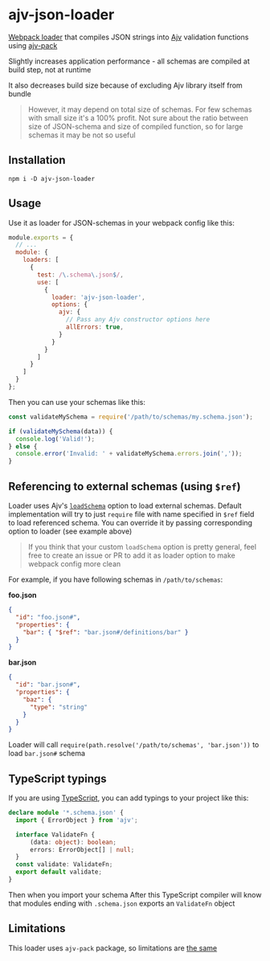 # ajv-json-loader
[Webpack loader](https://webpack.js.org/concepts/loaders)
that compiles JSON strings into
[Ajv](https://github.com/epoberezkin/ajv) validation functions
using [ajv-pack](https://github.com/epoberezkin/ajv-pack)

Slightly increases application performance - all schemas are compiled
at build step, not at runtime

It also decreases build size because of excluding Ajv library itself from bundle
>However, it may depend on total size of schemas.
>For few schemas with small size it's a 100% profit.
>Not sure about the ratio between size of JSON-schema and size of compiled function,
>so for large schemas it may be not so useful

## Installation

```npm
npm i -D ajv-json-loader
```

## Usage

Use it as loader for JSON-schemas in your webpack config like this:
```javascript
module.exports = {
  // ...
  module: {
    loaders: [
      {
        test: /\.schema\.json$/,
        use: [
          {
            loader: 'ajv-json-loader',
            options: {
              ajv: {
                // Pass any Ajv constructor options here
                allErrors: true,
              }
            }
          }
        ]
      }
    ]
  }
};
```

Then you can use your schemas like this:

```javascript
const validateMySchema = require('/path/to/schemas/my.schema.json');

if (validateMySchema(data)) {
  console.log('Valid!');
} else {
  console.error('Invalid: ' + validateMySchema.errors.join(','));
}

```

## Referencing to external schemas (using `$ref`)

Loader uses Ajv's [`loadSchema`](https://github.com/epoberezkin/ajv#options) option to load external schemas.
Default implementation will try to just `require` file with name specified in `$ref` field
to load referenced schema.
You can override it by passing corresponding option to loader (see example above)
>If you think that your custom `loadSchema` option is pretty general,
>feel free to create an issue or PR to add it as loader option to make webpack config more clean

For example, if you have following schemas in `/path/to/schemas`:

**foo.json**
```json
{
  "id": "foo.json#",
  "properties": {
    "bar": { "$ref": "bar.json#/definitions/bar" }
  }
}
```
**bar.json**
```json
{
  "id": "bar.json#",
  "properties": {
    "baz": {
      "type": "string"
    }
  }
}

```
Loader will call `require(path.resolve('/path/to/schemas', 'bar.json'))` to load `bar.json#` schema

## TypeScript typings

If you are using [TypeScript](https://github.com/Microsoft/TypeScript),
you can add typings to your project like this:
```typescript
declare module '*.schema.json' {
  import { ErrorObject } from 'ajv';

  interface ValidateFn {
      (data: object): boolean;
      errors: ErrorObject[] | null;
  }
  const validate: ValidateFn;
  export default validate;
}
```
Then when you import your schema
After this TypeScript compiler will know that modules ending with `.schema.json`
exports an `ValidateFn` object

## Limitations

This loader uses `ajv-pack` package, so limitations are
[the same](https://github.com/epoberezkin/ajv-pack#limitations)
